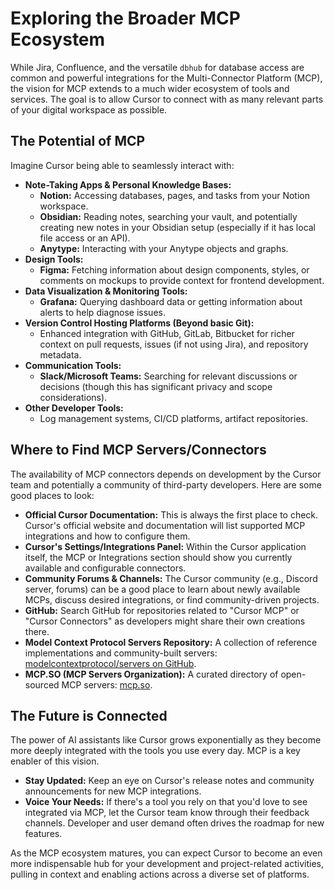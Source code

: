 # Exploring the Broader MCP Ecosystem

While Jira, Confluence, and the versatile `dbhub` for database access are common and powerful integrations for the Multi-Connector Platform (MCP), the vision for MCP extends to a much wider ecosystem of tools and services. The goal is to allow Cursor to connect with as many relevant parts of your digital workspace as possible.

## The Potential of MCP

Imagine Cursor being able to seamlessly interact with:

-   **Note-Taking Apps & Personal Knowledge Bases:**
    *   **Notion:** Accessing databases, pages, and tasks from your Notion workspace.
    *   **Obsidian:** Reading notes, searching your vault, and potentially creating new notes in your Obsidian setup (especially if it has local file access or an API).
    *   **Anytype:** Interacting with your Anytype objects and graphs.
-   **Design Tools:**
    *   **Figma:** Fetching information about design components, styles, or comments on mockups to provide context for frontend development.
-   **Data Visualization & Monitoring Tools:**
    *   **Grafana:** Querying dashboard data or getting information about alerts to help diagnose issues.
-   **Version Control Hosting Platforms (Beyond basic Git):**
    *   Enhanced integration with GitHub, GitLab, Bitbucket for richer context on pull requests, issues (if not using Jira), and repository metadata.
-   **Communication Tools:**
    *   **Slack/Microsoft Teams:** Searching for relevant discussions or decisions (though this has significant privacy and scope considerations).
-   **Other Developer Tools:**
    *   Log management systems, CI/CD platforms, artifact repositories.

## Where to Find MCP Servers/Connectors

The availability of MCP connectors depends on development by the Cursor team and potentially a community of third-party developers. Here are some good places to look:

-   **Official Cursor Documentation:** This is always the first place to check. Cursor's official website and documentation will list supported MCP integrations and how to configure them.
-   **Cursor's Settings/Integrations Panel:** Within the Cursor application itself, the MCP or Integrations section should show you currently available and configurable connectors.
-   **Community Forums & Channels:** The Cursor community (e.g., Discord server, forums) can be a good place to learn about newly available MCPs, discuss desired integrations, or find community-driven projects.
-   **GitHub:** Search GitHub for repositories related to "Cursor MCP" or "Cursor Connectors" as developers might share their own creations there.
-   **Model Context Protocol Servers Repository:** A collection of reference implementations and community-built servers: [modelcontextprotocol/servers on GitHub](https://github.com/modelcontextprotocol/servers).
-   **MCP.SO (MCP Servers Organization):** A curated directory of open-sourced MCP servers: [mcp.so](https://mcp.so/).

## The Future is Connected

The power of AI assistants like Cursor grows exponentially as they become more deeply integrated with the tools you use every day. MCP is a key enabler of this vision.

-   **Stay Updated:** Keep an eye on Cursor's release notes and community announcements for new MCP integrations.
-   **Voice Your Needs:** If there's a tool you rely on that you'd love to see integrated via MCP, let the Cursor team know through their feedback channels. Developer and user demand often drives the roadmap for new features.

As the MCP ecosystem matures, you can expect Cursor to become an even more indispensable hub for your development and project-related activities, pulling in context and enabling actions across a diverse set of platforms. 